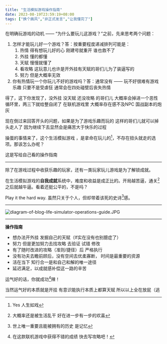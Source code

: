 ```yaml
---
title: "生活模拟游戏操作指南"
date: 2023-08-19T23:59:19+08:00
tags: ["换个画风","非正式发言","让我懂完了"]
---
```


在明确玩游戏的动机 —— “为什么要玩儿这游戏？”之前，先来思考两个问题：

1. 怎样才能玩儿好一个游戏？答：按重要程度递减排列可能是：
	1. 热情 得有想玩儿好的心 刚建号就重开 谁也救不了
	2. 外挂 懂的都懂
	3. 天赋 慢慢就懂了
	4. 看攻略 这玩意儿也许是开外挂有天赋的哥们儿为了装逼写的
	5. 努力 但是大概率无效
2. 你有热情玩一个你玩儿不好的游戏吗？答：通常没有 —— 玩不好很难有游戏乐趣 只要不是受虐狂 通常会在四处碰壁后丧失热情

得了，这下你发现了，没外挂 没天赋 还没攻略 的哥们儿 大概率会掉进一个恶性循环里，两三下就给整自闭了 在联机游戏里 大概率存在感不及NPC 国战副本的炮灰

现在倒过来回答开头的问题，如果是为了游戏乐趣而玩的 这样的哥们儿就可以掉头走人了 因为继续下去显然会是痛苦大于快乐的过程

操蛋的事情来了，这个生活模拟游戏 ，是拿命在玩儿的[^1]，不存在扭头就走的选项。那该怎么办呢？

这是写给自己看的操作指南

---

除了在游戏过程中收获乐趣的玩家，还有一类玩家玩儿游戏是为了解锁成就。

在生活模拟游戏的**自我成就**系统中，难度和收益是成正比的。开局越苦逼，通关[^2]之后就越牛逼。看着还挺公平的，不是吗？

Play it the hard way. 虽然只关于个人，但却带着该死的史诗[^3]感。

---
![diagram-of-blog-life-simulator-operations-guide.JPG](https://cdn.jsdelivr.net/gh/AlexLiu2022/resources/img/diagram-of-blog-life-simulator-operations-guide.JPG)

---

**操作指南**

- 想办法开外挂 发掘自己的天赋（If实在没有也别臆症了）
- 努力 但是更加努力去找攻略 去验证 试错 修改
- 有了随时改进的攻略（准则/捷径）后 严格执行
- 没有功夫去瞻前顾后，没有空间去优柔寡断， 时间是最重要的资源
- 活在当下 知行合一是和自己和解的唯一途径
- 延迟满足，以成就感补偿这一路的辛苦

运气好的话，你就成功[^4]辣！

当然运气好的本质就是开挂 有意识能执行本质上都算天赋 所以以上全在放屁（逃

[^1]:Yes 人生如戏
[^2]:大概率还是被生活乱干 好在进一步有一步的欢喜
[^3]:世上唯一重要且能被拥有的历史 是记忆
[^4]:在这款联机游戏中获得不错的成绩 快去写攻略吧！